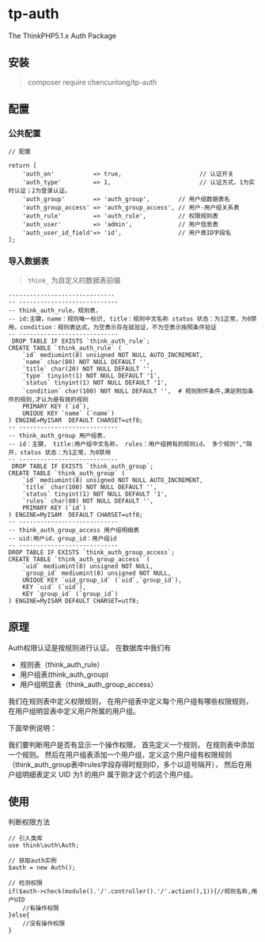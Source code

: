 # tp-auth
The ThinkPHP5.1.x Auth Package

## 安装
> composer require chencunlong/tp-auth

## 配置
### 公共配置
```
// 配置

return [
	'auth_on'           => true,                      // 认证开关
    'auth_type'         => 1,                         // 认证方式，1为实时认证；2为登录认证。
    'auth_group'        => 'auth_group',        // 用户组数据表名
    'auth_group_access' => 'auth_group_access', // 用户-用户组关系表
    'auth_rule'         => 'auth_rule',         // 权限规则表
    'auth_user'         => 'admin',             // 用户信息表
    'auth_user_id_field'=> 'id',                // 用户表ID字段名
];
```

### 导入数据表
> `think_` 为自定义的数据表前缀

```
------------------------------
-- ----------------------------
-- think_auth_rule，规则表，
-- id:主键，name：规则唯一标识, title：规则中文名称 status 状态：为1正常，为0禁用，condition：规则表达式，为空表示存在就验证，不为空表示按照条件验证
-- ----------------------------
 DROP TABLE IF EXISTS `think_auth_rule`;
CREATE TABLE `think_auth_rule` (
    `id` mediumint(8) unsigned NOT NULL AUTO_INCREMENT,
    `name` char(80) NOT NULL DEFAULT '',
    `title` char(20) NOT NULL DEFAULT '',
    `type` tinyint(1) NOT NULL DEFAULT '1',
    `status` tinyint(1) NOT NULL DEFAULT '1',
    `condition` char(100) NOT NULL DEFAULT '',  # 规则附件条件,满足附加条件的规则,才认为是有效的规则
    PRIMARY KEY (`id`),
    UNIQUE KEY `name` (`name`)
) ENGINE=MyISAM  DEFAULT CHARSET=utf8;
-- ----------------------------
-- think_auth_group 用户组表，
-- id：主键， title:用户组中文名称， rules：用户组拥有的规则id， 多个规则","隔开，status 状态：为1正常，为0禁用
-- ----------------------------
 DROP TABLE IF EXISTS `think_auth_group`;
CREATE TABLE `think_auth_group` (
    `id` mediumint(8) unsigned NOT NULL AUTO_INCREMENT,
    `title` char(100) NOT NULL DEFAULT '',
    `status` tinyint(1) NOT NULL DEFAULT '1',
    `rules` char(80) NOT NULL DEFAULT '',
    PRIMARY KEY (`id`)
) ENGINE=MyISAM  DEFAULT CHARSET=utf8;
-- ----------------------------
-- think_auth_group_access 用户组明细表
-- uid:用户id，group_id：用户组id
-- ----------------------------
DROP TABLE IF EXISTS `think_auth_group_access`;
CREATE TABLE `think_auth_group_access` (
    `uid` mediumint(8) unsigned NOT NULL,
    `group_id` mediumint(8) unsigned NOT NULL,
    UNIQUE KEY `uid_group_id` (`uid`,`group_id`),
    KEY `uid` (`uid`),
    KEY `group_id` (`group_id`)
) ENGINE=MyISAM DEFAULT CHARSET=utf8;
```

## 原理
Auth权限认证是按规则进行认证。
在数据库中我们有 

- 规则表（think_auth_rule） 
- 用户组表(think_auth_group) 
- 用户组明显表（think_auth_group_access）

我们在规则表中定义权限规则， 在用户组表中定义每个用户组有哪些权限规则，在用户组明显表中定义用户所属的用户组。 

下面举例说明：

我们要判断用户是否有显示一个操作权限， 首先定义一个规则， 在规则表中添加一个规则。 然后在用户组表添加一个用户组，定义这个用户组有权限规则（think_auth_group表中rules字段存得时规则ID，多个以逗号隔开）， 然后在用户组明细表定义 UID 为1 的用户 属于刚才这个的这个用户组。 

## 使用
判断权限方法
```
// 引入类库
use think\auth\Auth;

// 获取auth实例
$auth = new Auth();

// 检测权限
if($auth->check(module().'/'.controller().'/'.action(),1)){//规则名称,用户UID
	//有操作权限
}else{
	//没有操作权限
}
		    	
```